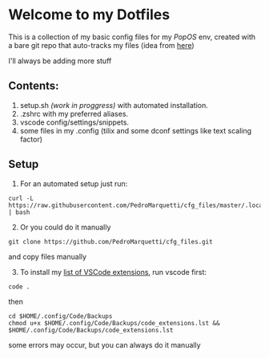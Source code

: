# Welcome to my Dotfiles

This is a collection of my basic config files for my _PopOS_ env, created with a bare git repo that auto-tracks my files (idea from [here](https://www.atlassian.com/git/tutorials/dotfiles))

I'll always be adding more stuff

## Contents:

1. setup.sh _(work in proggress)_ with automated installation.
2. .zshrc with my preferred aliases.
3. vscode config/settings/snippets.
4. some files in my .config (tilix and some dconf settings like text scaling factor)

## Setup

1. For an automated setup just run:

```
curl -L https://raw.githubusercontent.com/PedroMarquetti/cfg_files/master/.local/bin/setup.sh | bash
```

2. Or you could do it manually

```
git clone https://github.com/PedroMarquetti/cfg_files.git
```

and copy files manually

3. To install my [list of VSCode extensions](https://github.com/PedroMarquetti/cfg_files/blob/08b38e9830382f88b1896c6309623591cbe8f69d/.config/Code/Backups/code_extensions.lst), run vscode first:

`code .`

then

```
cd $HOME/.config/Code/Backups
chmod u+x $HOME/.config/Code/Backups/code_extensions.lst && $HOME/.config/Code/Backups/code_extensions.lst
```

some errors may occur, but you can always do it manually
